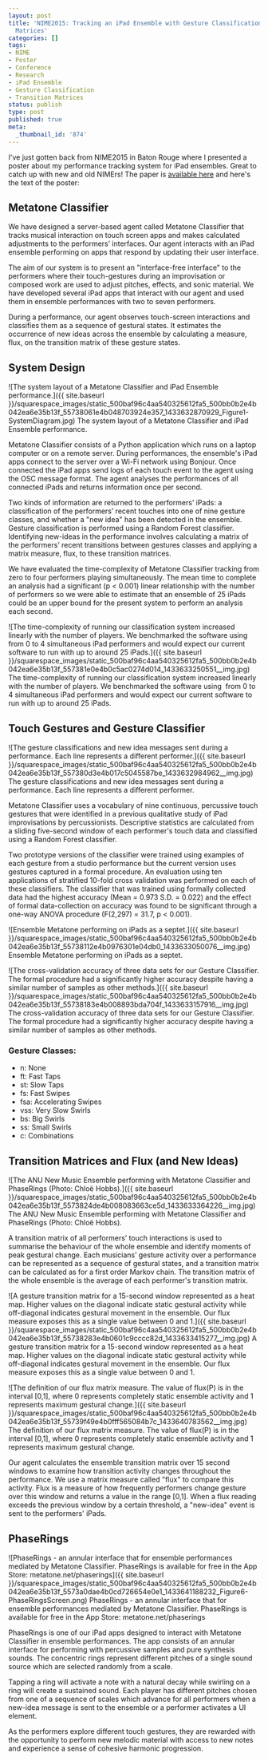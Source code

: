 ```yaml
---
layout: post
title: 'NIME2015: Tracking an iPad Ensemble with Gesture Classification and Transition
  Matrices'
categories: []
tags:
- NIME
- Poster
- Conference
- Research
- iPad Ensemble
- Gesture Classification
- Transition Matrices
status: publish
type: post
published: true
meta:
  _thumbnail_id: '874'
---
```


I've just gotten back from NIME2015 in Baton Rouge where I presented a poster about my performance tracking system for iPad ensembles. Great to catch up with new and old NIMErs! The paper is 
[available here](https://nime2015.lsu.edu/proceedings/242/index.html) and here's the text of the poster:

## Metatone Classifier

We have designed a server-based agent called Metatone Classifier that tracks musical interaction on touch screen apps and makes calculated adjustments to the performers’ interfaces. Our agent interacts with an iPad ensemble performing on apps that respond by updating their user interface.

The aim of our system is to present an "interface-free interface" to the performers where their touch-gestures during an improvisation or composed work are used to adjust pitches, effects, and sonic material. We have developed several iPad apps that interact with our agent and used them in ensemble performances with two to seven performers.

During a performance, our agent observes touch-screen interactions and classifies them as a sequence of gestural states. It estimates the occurrence of new ideas across the ensemble by calculating a measure, flux, on the transition matrix of these gesture states.

## System Design

![The system layout of a Metatone Classifier and iPad Ensemble performance.]({{ site.baseurl }}/squarespace_images/static_500baf96c4aa540325612fa5_500bb0b2e4b042ea6e35b13f_55738061e4b048703924e357_1433632870929_Figure1-SystemDiagram.jpg) The system layout of a Metatone Classifier and iPad Ensemble performance. 
  
Metatone Classifier consists of a Python application which runs on a
laptop computer or on a remote server. During performances, the
ensemble's iPad apps connect to the server over a Wi-Fi network using
Bonjour. Once connected the iPad apps send logs of each touch event to
the agent using the OSC message format. The agent analyses the
performances of all connected iPads and returns information once per
second.

Two kinds of information are returned to the performers’ iPads: a
classification of the performers’ recent touches into one of nine
gesture classes, and whether a "new idea" has been detected in the
ensemble. Gesture classification is performed using a Random Forest
classifier. Identifying new-ideas in the performance involves
calculating a matrix of the performers’ recent transitions between
gestures classes and applying a matrix measure, flux, to these
transition matrices.

We have evaluated the time-complexity of Metatone Classifier tracking
from zero to four performers playing simultaneously. The mean time to
complete an analysis had a significant (p < 0.001) linear relationship
with the number of performers so we were able to estimate that an
ensemble of 25 iPads could be an upper bound for the present system to
perform an analysis each second.
  
![The time-complexity of running our classification system increased linearly with the number of players. We benchmarked the software using  from 0 to 4 simultaneous iPad performers and would expect our current software to run with up to around 25 iPads.]({{ site.baseurl }}/squarespace_images/static_500baf96c4aa540325612fa5_500bb0b2e4b042ea6e35b13f_557381e0e4b0c5ac0274d014_1433633250551__img.jpg) The time-complexity of running our classification system increased linearly with the number of players. We benchmarked the software using  from 0 to 4 simultaneous iPad performers and would expect our current software to run with up to around 25 iPads. 

## Touch Gestures and Gesture Classifier
       
![The gesture classifications and new idea messages sent during a performance. Each line represents a different performer.]({{ site.baseurl }}/squarespace_images/static_500baf96c4aa540325612fa5_500bb0b2e4b042ea6e35b13f_557380d3e4b017c5045587be_1433632984962__img.jpg) The gesture classifications and new idea messages sent during a performance. Each line represents a different performer.  

Metatone Classifier uses a vocabulary of nine continuous, percussive touch gestures that were identified in a previous qualitative study of iPad improvisations by percussionists. Descriptive statistics are calculated from a sliding five-second window of each performer's touch data and classified using a Random Forest classifier.

Two prototype versions of the classifier were trained using examples of each gesture from a studio performance but the current version uses gestures captured in a formal procedure. An evaluation using ten applications of stratified 10-fold cross validation was performed on each of these classifiers. The classifier that was trained using formally collected data had the highest accuracy (Mean = 0.973 S.D. = 0.022) and the effect of formal data-collection on accuracy was found to be significant through a one-way ANOVA procedure (F(2,297) = 31.7, p < 0.001).
  
![Ensemble Metatone performing on iPads as a septet.]({{ site.baseurl }}/squarespace_images/static_500baf96c4aa540325612fa5_500bb0b2e4b042ea6e35b13f_55738112e4b0976301e04db0_1433633050076__img.jpg) Ensemble Metatone performing on iPads as a septet. 

![The cross-validation accuracy of three data sets for our Gesture Classifier. The formal procedure had a significantly higher accuracy despite having a similar number of samples as other methods.]({{ site.baseurl }}/squarespace_images/static_500baf96c4aa540325612fa5_500bb0b2e4b042ea6e35b13f_55738183e4b008893bda704f_1433633157916__img.jpg) The cross-validation accuracy of three data sets for our Gesture Classifier. The formal procedure had a significantly higher accuracy despite having a similar number of samples as other methods. 

### Gesture Classes:

* n: None
* ft: Fast Taps
* st: Slow Taps
* fs: Fast Swipes
* fsa: Accelerating Swipes
* vss: Very Slow Swirls
* bs: Big Swirls
* ss: Small Swirls
* c: Combinations

## Transition Matrices and Flux (and New Ideas)

![The ANU New Music Ensemble performing with Metatone Classifier and PhaseRings (Photo: Chloë Hobbs).]({{ site.baseurl }}/squarespace_images/static_500baf96c4aa540325612fa5_500bb0b2e4b042ea6e35b13f_5573824de4b008083663ce5d_1433633364226__img.jpg) The ANU New Music Ensemble performing with Metatone Classifier and PhaseRings (Photo: Chloë Hobbs). 

A transition matrix of all performers’ touch interactions is used to summarise the behaviour of the whole ensemble and identify moments of peak gestural change. Each musicians’ gesture activity over a performance can be represented as a sequence of gestural states, and a transition matrix can be calculated as for a first order Markov chain. The transition matrix of the whole ensemble is the average of each performer's transition matrix.
       
![A gesture transition matrix for a 15-second window represented as a heat map. Higher values on the diagonal indicate static gestural activity while off-diagonal indicates gestural movement in the ensemble. Our flux measure exposes this as a single value between 0 and 1.]({{ site.baseurl }}/squarespace_images/static_500baf96c4aa540325612fa5_500bb0b2e4b042ea6e35b13f_55738283e4b0601c9cccc82d_1433633415277__img.jpg) A gesture transition matrix for a 15-second window represented as a heat map. Higher values on the diagonal indicate static gestural activity while off-diagonal indicates gestural movement in the ensemble. Our flux measure exposes this as a single value between 0 and 1.

![The definition of our flux matrix measure. The value of flux(P) is in the interval [0,1], where 0 represents completely static ensemble activity and 1 represents maximum gestural change.]({{ site.baseurl }}/squarespace_images/static_500baf96c4aa540325612fa5_500bb0b2e4b042ea6e35b13f_55739f49e4b0fff565084b7c_1433640783562__img.jpg) The definition of our flux matrix measure. The value of flux(P) is in the interval [0,1], where 0 represents completely static ensemble activity and 1 represents maximum gestural change.

Our agent calculates the ensemble transition matrix over 15 second windows to examine how transition activity changes throughout the performance. We use a matrix measure called "flux" to compare this activity. Flux is a measure of how frequently performers change gesture over this window and returns a value in the range [0,1]. When a flux reading exceeds the previous window by a certain threshold, a "new-idea" event is sent to the performers' iPads.

## PhaseRings
       
![PhaseRings - an annular interface that for ensemble performances mediated by Metatone Classifier. PhaseRings is available for free in the App Store: metatone.net/phaserings]({{ site.baseurl }}/squarespace_images/static_500baf96c4aa540325612fa5_500bb0b2e4b042ea6e35b13f_5573a0dae4b0cd726654e0e1_1433641188232_Figure6-PhaseRingsScreen.png) PhaseRings - an annular interface that for ensemble performances mediated by Metatone Classifier. PhaseRings is available for free in the App Store: metatone.net/phaserings 

PhaseRings is one of our iPad apps designed to interact with Metatone Classifier in ensemble performances. The app consists of an annular interface for performing with percussive samples and pure synthesis sounds. The concentric rings represent different pitches of a single sound source which are selected randomly from a scale.

Tapping a ring will activate a note with a natural decay while swirling on a ring will create a sustained sound. Each player has different pitches chosen from one of a sequence of scales which advance for all performers when a new-idea message is sent to the ensemble or a performer activates a UI element.

As the performers explore different touch gestures, they are rewarded with the opportunity to perform new melodic material with access to new notes and experience a sense of cohesive harmonic progression.
